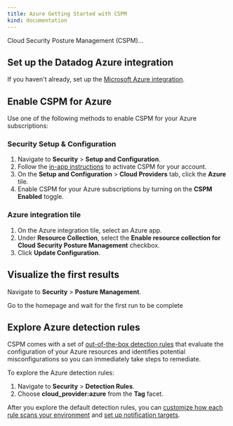 ```yaml
---
title: Azure Getting Started with CSPM
kind: documentation
---
```


Cloud Security Posture Management (CSPM)...

## Set up the Datadog Azure integration

If you haven't already, set up the [Microsoft Azure integration][1].

## Enable CSPM for Azure

Use one of the following methods to enable CSPM for your Azure subscriptions:

### Security Setup & Configuration

1. Navigate to **Security** > **Setup and Configuration**.
2. Follow the [in-app instructions][5] to activate CSPM for your account.
3. On the **Setup and Configuration** > **Cloud Providers** tab, click the **Azure** tile.
4. Enable CSPM for your Azure subscriptions by turning on the **CSPM Enabled** toggle.

### Azure integration tile

1. On the Azure integration tile, select an Azure app.
2. Under **Resource Collection**, select the **Enable resource collection for Cloud Security Posture Management** checkbox.
3. Click **Update Configuration**.

## Visualize the first results

Navigate to **Security** > **Posture Management**.

Go to the homepage and wait for the first run to be complete

## Explore Azure detection rules

CSPM comes with a set of [out-of-the-box detection rules][2] that evaluate the configuration of your Azure resources and identifies potential misconfigurations so you can immediately take steps to remediate.

To explore the Azure detection rules:

1. Navigate to **Security** > **Detection Rules**.
2. Choose **cloud_provider:azure** from the **Tag** facet.

After you explore the default detection rules, you can [customize how each rule scans your environment][3] and [set up notification targets][4].

[1]: https://docs.datadoghq.com/integrations/azure
[2]: /security_platform/default_rules/#cat-posture-management-cloud
[3]: /security_platform/cspm/frameworks_and_benchmarks#customize-how-your-environment-is-scanned-by-each-rule
[4]: /security_platform/cspm/frameworks_and_benchmarks#set-notification-targets-for-detection-rules
[5]: https://app.datadoghq.com/security/configuration
